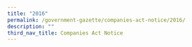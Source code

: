 ```yaml
---
title: "2016"
permalink: /government-gazette/companies-act-notice/2016/
description: ""
third_nav_title: Companies Act Notice
---
```

